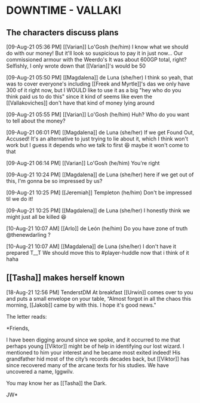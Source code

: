 # DOWNTIME - VALLAKI

## The characters discuss plans

[09-Aug-21 05:36 PM] [[Varian]] Lo'Gosh (he/him)
I know what we should do with our money! But it'll look so suspicious to pay it in just now...
Our commissioned armour with the Weerdo's
It was about 600GP total, right? Selfishly, I only wrote down that [[Varian]]'s would be 50

[09-Aug-21 05:50 PM] [[Magdalena]] de Luna (she/her)
I think so yeah, that was to cover everyone's including [[Freek and Myrtle]]'s das
we only have 300 of it right now, but I WOULD like to use it as a big "hey who do you think paid us to do this"
since it kind of seems like even the [[Vallakoviches]] don't have that kind of money lying around

[09-Aug-21 05:55 PM] [[Varian]] Lo'Gosh (he/him)
Huh? Who do you want to tell about the money?

[09-Aug-21 06:01 PM] [[Magdalena]] de Luna (she/her)
If we get Found Out, Accused! It's an alternative to just trying to lie about it, which I think won't work
but I guess it depends who we talk to first 😆 maybe it won't come to that

[09-Aug-21 06:14 PM] [[Varian]] Lo'Gosh (he/him)
You're right

[09-Aug-21 10:24 PM] [[Magdalena]] de Luna (she/her)
here if we get out of this, I'm gonna be so impressed by us?

[09-Aug-21 10:25 PM] [[Jeremiah]] Templeton (he/him)
Don't be impressed til we do it!

[09-Aug-21 10:25 PM] [[Magdalena]] de Luna (she/her)
I honestly think we might just all be killed 😆

[10-Aug-21 10:07 AM] [[Arlo]] de León (he/him)
Do you have zone of truth @thenewdarling ?

[10-Aug-21 10:07 AM] [[Magdalena]] de Luna (she/her)
I don't have it prepared T__T
We should move this to #player-huddle now that i think of it haha

## [[Tasha]] makes herself known

[18-Aug-21 12:56 PM] TenderstDM
At breakfast [[Urwin]] comes over to you and puts a small envelope on your table, “Almost forgot in all the chaos this morning, [[Jakob]] came by with this. I hope it's good news."

The letter reads:

*Friends,

I have been digging around since we spoke, and it occurred to me that perhaps young [[Viktor]] might be of help in identifying our lost wizard. I mentioned to him your interest and he became most exited indeed! His grandfather hid most of the city’s records decades back, but [[Viktor]] has since recovered many of the arcane texts for his studies. We have uncovered a name, Iggwilv.

You may know her as [[Tasha]] the Dark.

JW*